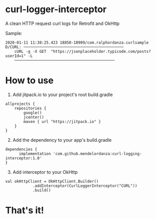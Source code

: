 # curl-logger-interceptor
A clean HTTP request curl logs for Retrofit and OkHttp

Sample:
```
2020-01-11 11:38:25.423 18850-18909/com.ralphordanza.curlsample D/CURL: ────────────────────────────────────────────
    cURL -g -X GET  "https://jsonplaceholder.typicode.com/posts?userId=1" -L  
    ──────────────────────────────────────────── 
```

# How to use
1. Add jitpack.io to your project's root build.gradle
```
allprojects {
    repositories {
        google()
        jcenter()
        maven { url "https://jitpack.io" }
    }
}
```

2. Add the dependency to your app's build.gradle
```
dependencies {
	  implementation 'com.github.mendelordanza:curl-logging-interceptor:1.0'
}
```

3. Add interceptor to your OkHttp 
```
val okHttpClient = OkHttpClient.Builder()
            .addInterceptor(CurlLoggerInterceptor("CURL"))
            .build()
```

# That's it!

